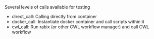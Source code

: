 Several levels of calls available for testing

- direct\_call: Calling directly from container
- docker\_call: Instantiate docker container and call scripts within it
- cwl\_call: Run rabix (or other CWL workflow manager) and call CWL workflow

